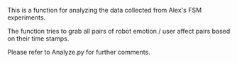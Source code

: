 This is a function for analyzing the data collected from Alex's FSM experiments.

The function tries to grab all pairs of robot emotion / user affect pairs based on their time stamps.


Please refer to Analyze.py for further comments.
